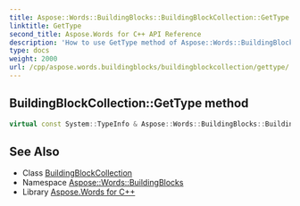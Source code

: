 ```yaml
---
title: Aspose::Words::BuildingBlocks::BuildingBlockCollection::GetType method
linktitle: GetType
second_title: Aspose.Words for C++ API Reference
description: 'How to use GetType method of Aspose::Words::BuildingBlocks::BuildingBlockCollection class in C++.'
type: docs
weight: 2000
url: /cpp/aspose.words.buildingblocks/buildingblockcollection/gettype/
---
```

## BuildingBlockCollection::GetType method




```cpp
virtual const System::TypeInfo & Aspose::Words::BuildingBlocks::BuildingBlockCollection::GetType() const override
```

## See Also

* Class [BuildingBlockCollection](../)
* Namespace [Aspose::Words::BuildingBlocks](../../)
* Library [Aspose.Words for C++](../../../)
